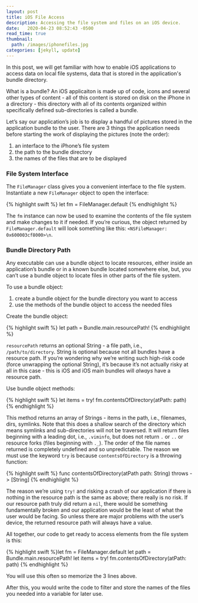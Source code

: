 ```yaml
---
layout: post
title: iOS File Access
description: Accessing the file system and files on an iOS device.
date:   2020-04-23 08:52:43 -0500
read_time: true
thumbnail: 
  path: /images/iphonefiles.jpg
categories: [jekyll, update]
---
```

In this post, we will get familiar with how to enable iOS applications to access data on local file systems, data that is stored in the application's bundle directory.

What is a bundle?  An iOS applicaiton is made up of code, icons and several other types of content - all of this content is stored on disk on the iPhone in a directory - this directory with all of its contents organized within specifically defined sub-directories is called a bundle.

Let’s say our application’s job is to display a handful of pictures stored in the application bundle to the user.  There are 3 things the application needs before starting the work of displaying the pictures (note the order):

1. an interface to the iPhone’s file system
2. the path to the bundle directory
3. the names of the files that are to be displayed

### File System Interface
The `FileManager` class gives you a convenient interface to the file system.  Instantiate a new `FileManager` object to open the interface:

{% highlight swift %}
let fm = FileManager.default
{% endhighlight %}

The `fm` instance can now be used to examine the contents of the file system and make changes to it if needed.  If you’re curious, the object returned by `FileManager.default` will look something like this:  `<NSFileManager: 0x600003cf8000>\n`.

### Bundle Directory Path
Any executable can use a bundle object to locate resources, either inside an application’s bundle or in a known bundle located somewhere else, but, you can’t use a bundle object to locate files in other parts of the file system.

To use a bundle object:

1. create a bundle object for the bundle directory you want to access
2. use the methods of the bundle object to access the needed files

Create the bundle object:

{% highlight swift %}
let path = Bundle.main.resourcePath!
{% endhighlight %}

`resourcePath` returns an optional String - a file path, i.e., `/path/to/directory`.  String is optional because not all bundles have a resource path.  If you’re wondering why we’re writing such high-risk code (force unwrapping the optional String), it’s because it’s not actually risky at all in this case - this is iOS and iOS main bundles will *always* have a resource path.

Use bundle object methods:

{% highlight swift %}
let items = try! fm.contentsOfDirectory(atPath: path)
{% endhighlight %}

This method returns an array of Strings - items in the path, i.e., filenames, dirs, symlinks.  Note that this does a shallow search of the directory which means symlinks and sub-directories will not be traversed.  It will return files beginning with a leading dot, i.e., `.viminfo`, but does not return `.` or `..` or resource forks (files beginning with `._`).  The order of the file names returned is completely undefined and so unpredictable.  The reason we must use the keyword `try` is because `contentsOfDirectory` is a throwing function:

{% highlight swift %}
func contentsOfDirectory(atPath path: String) throws -> [String]
{% endhighlight %}

The reason we’re using `try!` and risking a crash of our application if there is nothing in the resource path is the same as above; there really is no risk.  If our resource path truly did return a `nil`, there would be something fundamentally broken and our application would be the least of what the user would be facing.  So unless there are major problems with the user’s device, the returned resource path will always have a value.

All together, our code to get ready to access elements from the file system is this:

{% highlight swift %}let fm = FileManager.default
let path = Bundle.main.resourcePath!
let items = try! fm.contentsOfDirectory(atPath: path)
{% endhighlight %}

You will use this often so memorize the 3 lines above.

After this, you would write the code to filter and store the names of the files you needed into a variable for later use.
